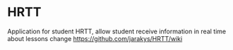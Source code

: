 # HRTT
Application for student HRTT, allow student receive information in real time about lessons change
https://github.com/jarakys/HRTT/wiki

